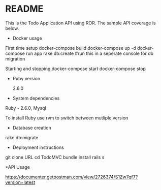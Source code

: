 # README

This is the Todo Application API using ROR. The sample API coverage is below.

- Docker usage

First time setup
docker-compose build
docker-compose up -d
docker-compose run app rake db:create #run this in a seperate console for db migration

Starting and stopping
docker-compose start
docker-compose stop

- Ruby version

  2.6.0

- System dependencies

Ruby - 2.6.0, Mysql

To install Ruby use rvm to switch between mutliple version

- Database creation

rake db:migrate

- Deployment instructions

git clone URL
cd TodoMVC
bundle install
rails s

\*API Usage

https://documenter.getpostman.com/view/2726374/S1Zw7qf7?version=latest
